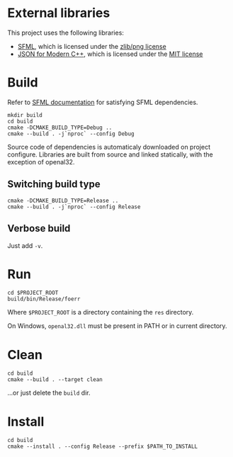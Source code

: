# External libraries
This project uses the following libraries:
* [SFML](https://www.sfml-dev.org), which is licensed under the [zlib/png license](https://www.sfml-dev.org/license.php)
* [JSON for Modern C++](https://github.com/nlohmann/json),
which is licensed under the [MIT license](https://github.com/nlohmann/json/blob/develop/LICENSE.MIT)

# Build
Refer to [SFML documentation](https://www.sfml-dev.org/tutorials/2.6/compile-with-cmake.php#installing-dependencies)
for satisfying SFML dependencies.

```
mkdir build
cd build
cmake -DCMAKE_BUILD_TYPE=Debug ..
cmake --build . -j`nproc` --config Debug
```

Source code of dependencies is automaticaly downloaded on project configure. Libraries are built from source and linked statically, with the exception of openal32.

## Switching build type
```
cmake -DCMAKE_BUILD_TYPE=Release ..
cmake --build . -j`nproc` --config Release
```

## Verbose build
Just add `-v`.

# Run
```
cd $PROJECT_ROOT
build/bin/Release/foerr
```
Where `$PROJECT_ROOT` is a directory containing the `res` directory.

On Windows, `openal32.dll` must be present in PATH or in current directory.

# Clean
```
cd build
cmake --build . --target clean
```

...or just delete the `build` dir.

# Install
```
cd build
cmake --install . --config Release --prefix $PATH_TO_INSTALL
```
